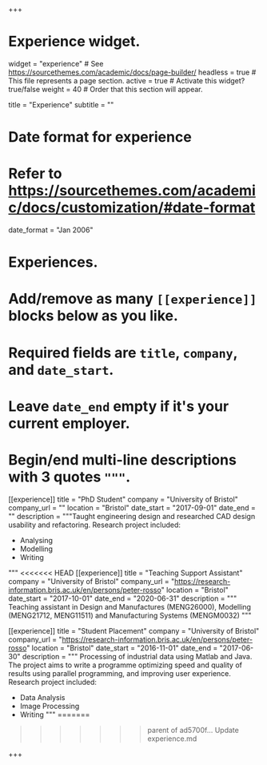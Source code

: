 +++
# Experience widget.
widget = "experience"  # See https://sourcethemes.com/academic/docs/page-builder/
headless = true  # This file represents a page section.
active = true  # Activate this widget? true/false
weight = 40  # Order that this section will appear.

title = "Experience"
subtitle = ""

# Date format for experience
#   Refer to https://sourcethemes.com/academic/docs/customization/#date-format
date_format = "Jan 2006"

# Experiences.
#   Add/remove as many `[[experience]]` blocks below as you like.
#   Required fields are `title`, `company`, and `date_start`.
#   Leave `date_end` empty if it's your current employer.
#   Begin/end multi-line descriptions with 3 quotes `"""`.
[[experience]]
  title = "PhD Student"
  company = "University of Bristol"
  company_url = ""
  location = "Bristol"
  date_start = "2017-09-01"
  date_end = ""
  description = """Taught engineering design and researched CAD design usability and refactoring.  Research project included:

  * Analysing
  * Modelling
  * Writing

"""
<<<<<<< HEAD
[[experience]]
  title = "Teaching Support Assistant"
  company = "University of Bristol"
  company_url = "https://research-information.bris.ac.uk/en/persons/peter-rosso"
  location = "Bristol"
  date_start = "2017-10-01"
  date_end = "2020-06-31"
  description = """
  Teaching assistant in Design and Manufactures (MENG26000), Modelling (MENG21712, MENG11511) and Manufacturing Systems (MENGM0032)
  """


[[experience]]
  title = "Student Placement"
  company = "University of Bristol"
  company_url = "https://research-information.bris.ac.uk/en/persons/peter-rosso"
  location = "Bristol"
  date_start = "2016-11-01"
  date_end = "2017-06-30"
  description = """
  Processing of industrial data using Matlab and Java. The project aims to write a programme optimizing speed and quality of results using parallel programming, and improving user experience.  Research project included:

  * Data Analysis
  * Image Processing
  * Writing
  """
=======
>>>>>>> parent of ad5700f... Update experience.md

+++


